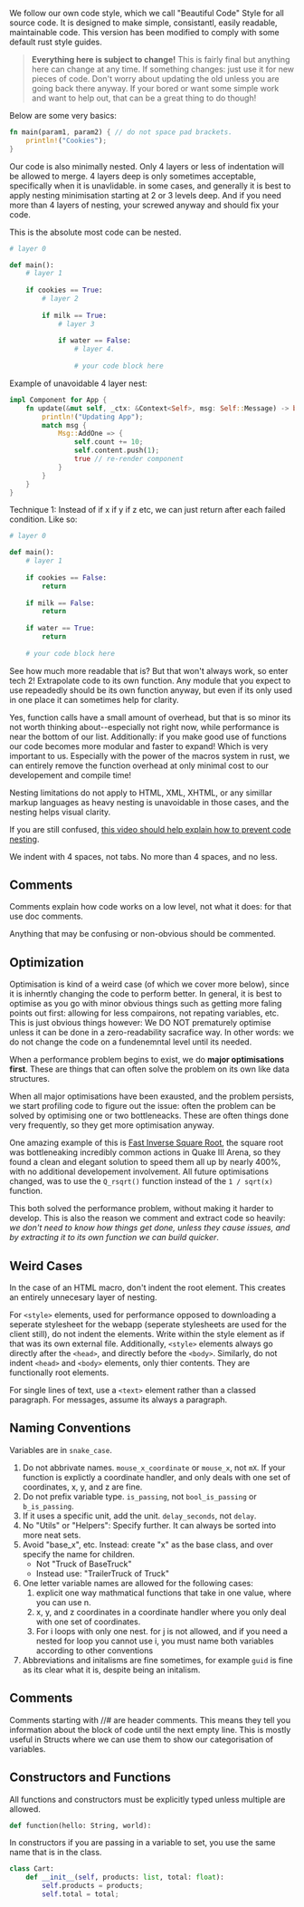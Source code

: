 We follow our own code style, which we call "Beautiful Code" Style for all source code. It is designed to make simple, consistantl, easily readable, maintainable code. This version has been modified to comply with some default rust style guides. 

> **Everything here is subject to change!**
> This is fairly final but anything here can change at any time. If something changes: just use it for new pieces of code. Don't worry about updating the old unless you are going back there anyway. If your bored or want some simple work and want to help out, that can be a great thing to do though!

Below are some very basics: 
```rust
fn main(param1, param2) { // do not space pad brackets.
    println!("Cookies");
} 
```

Our code is also minimally nested. Only 4 layers or less of indentation will be allowed to merge. 4 layers deep is only sometimes acceptable, specifically when it is unavlidable. in some cases, and generally it is best to apply nesting minimisation starting at 2 or 3 levels deep. And if you need more than 4 layers of nesting, your screwed anyway and should fix your code.

This is the absolute most code can be nested. 
```py
# layer 0

def main(): 
    # layer 1
    
    if cookies == True: 
        # layer 2
        
        if milk == True: 
            # layer 3
            
            if water == False: 
                # layer 4.
                
                # your code block here
```

Example of unavoidable 4 layer nest: 

```rs
impl Component for App { 
    fn update(&mut self, _ctx: &Context<Self>, msg: Self::Message) -> bool {
        println!("Updating App");
        match msg {
            Msg::AddOne => { 
                self.count += 10;
                self.content.push(1);
                true // re-render component
            }
        }
    }
} 
```

Technique 1: Instead of if x if y if z etc, we can just return after each failed condition. Like so: 
```py
# layer 0

def main(): 
    # layer 1
    
    if cookies == False: 
        return
        
    if milk == False: 
        return
            
    if water == True: 
        return
    
    # your code block here
```

See how much more readable that is? But that won't always work, so enter tech 2! Extrapolate code to its own function. Any module that you expect to use repeadedly should be its own function anyway, but even if its only used in one place it can sometimes help for clarity. 

Yes, function calls have a small amount of overhead, but that is so minor its not worth thinking about--especially not right now, while performance is near the bottom of our list. Additionally: if you make good use of functions our code becomes more modular and faster to expand! Which is very important to us. Especially with the power of the macros system in rust, we can entirely remove the function overhead at only minimal cost to our developement and compile time!

Nesting limitations do not apply to HTML, XML, XHTML, or any simillar markup languages as heavy nesting is unavoidable in those cases, and the nesting helps visual clarity. 

If you are still confused, [this video should help explain how to prevent code nesting](https://www.youtube.com/watch?v=CFRhGnuXG-4).

We indent with 4 spaces, not tabs. No more than 4 spaces, and no less. 

## Comments

Comments explain how code works on a low level, not what it does: for that use doc comments. 

Anything that may be confusing or non-obvious should be commented.

## Optimization

Optimisation is kind of a weird case (of which we cover more below), since it is inherntly changing the code to perform better. In general, it is best to optimise as you go with minor obvious things such as getting more faling points out first: allowing for less compairons, not repating variables, etc. This is just obvious things however: We DO NOT prematurely optimise unless it can be done in a zero-readability sacrafice way. In other words: we do not change the code on a fundenemntal level until its needed.

When a performance problem begins to exist, we do **major optimisations first**. These are things that can often solve the problem on its own like data structures. 

When all major optimisations have been exausted, and the problem persists, we start profiling code to figure out the issue: often the problem can be solved by optimising one or two bottleneacks. These are often things done very frequently, so they get more optimisation anyway. 

One amazing example of this is [Fast Inverse Square Root](https://en.wikipedia.org/wiki/Fast_inverse_square_root), the square root was bottleneaking incredibly common actions in Quake III Arena, so they found a clean and elegant solution to speed them all up by nearly 400%, with no additional developement involvement. All future optimisations changed, was to use the `Q_rsqrt()` function instead of the `1 / sqrt(x)` function.

This both solved the performance problem, without making it harder to develop. This is also the reason we comment and extract code so heavily: *we don't need to know how things get done, unless they cause issues, and by extracting it to its own function we can build quicker*.

## Weird Cases
In the case of an HTML macro, don't indent the root element. This creates an entirely unnecesary layer of nesting. 

For `<style>` elements, used for performance opposed to downloading a seperate stylesheet for the webapp (seperate stylesheets are used for the client still), do not indent the elements. Write within the style element as if that was its own external file. Additionally, `<style>` elements always go directly after the `<head>`, and directly before the `<body>`. Similarly, do not indent `<head>` and `<body>` elements, only thier contents. They are functionally root elements. 

For single lines of text, use a `<text>` element rather than a classed paragraph. For messages, assume its always a paragraph.

## Naming Conventions

Variables are in `snake_case`. 

1. Do not abbrivate names. `mouse_x_coordinate` or `mouse_x`, not `mX`. If your function is explictly a coordinate handler, and only deals with one set of coordinates, x, y, and z are fine. 
2. Do not prefix variable type. `is_passing`, not `bool_is_passing` or `b_is_passing`. 
3. If it uses a specific unit, add the unit. `delay_seconds`, not `delay`. 
4. No "Utils" or "Helpers": Specify further. It can always be sorted into more neat sets. 
5. Avoid "base_x", etc. Instead: create "x" as the base class, and over specify the name for children. 
    - Not "Truck of BaseTruck"
    - Instead use: "TrailerTruck of Truck"
6. One letter variable names are allowed for the following cases: 
    1. explicit one way mathmatical functions that take in one value, where you can use n. 
    2. x, y, and z coordinates in a coordinate handler where you only deal with one set of coordinates. 
    3. For i loops with only one nest. for j is not allowed, and if you need a nested for loop you cannot use i, you must name both variables according to other conventions
7. Abbreviations and initalisms are fine sometimes, for example `guid` is fine as its clear what it is, despite being an initalism. 

## Comments
Comments starting with //# are header comments. This means they tell you information about the block of code until the next empty line. This is mostly useful in Structs where we can use them to show our categorisation of variables. 

## Constructors and Functions
All functions and constructors must be explicitly typed unless multiple are allowed. 

```py
def function(hello: String, world):
```

In constructors if you are passing in a variable to set, you use the same name that is in the class. 

```py
class Cart:
    def __init__(self, products: list, total: float):
        self.products = products;
        self.total = total;
```
